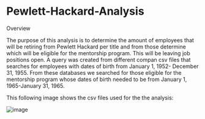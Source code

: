 # Pewlett-Hackard-Analysis

Overview

The purpose of this analysis is to determine the amount of employees that will be retiring from Pewlett Hackard per title and from those determine which will be eligible for the mentorship program. This will be leaving job positions open. A query was created from different compan csv files that searches for employees with dates of birth from January 1, 1952- December 31, 1955. From these databases we searched for those eligible for the mentorship program whose dates of birth needed to be from January 1, 1965-January 31, 1965.

This following image shows the csv files used for the the analysis:

![image](https://user-images.githubusercontent.com/88119288/139157148-aa9c9f2b-d25e-4ec9-b468-60c0e89fd319.png)
